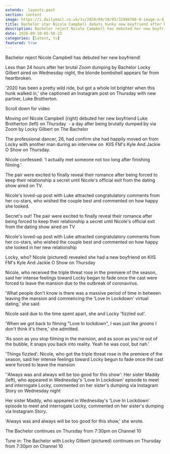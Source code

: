 ```yaml
---
extends: _layouts.post
section: content
image: https://i.dailymail.co.uk/1s/2020/09/10/05/32994766-0-image-a-4_1599713470587.jpg 
title: Bachelor star Nicole Campbell debuts hunky new boyfriend after being dumped by Locky Gilbert 
description: Bachelor reject Nicole Campbell has debuted her new boyfriend less than 24 hours after her brutal Zoom dumping by Bachelor Locky Gilbert aired on Wednesday night. 
date: 2020-09-10-05-58-23 
categories: [latest, tv] 
featured: true 
--- 
```

Bachelor reject Nicole Campbell has debuted her new boyfriend!

Less than 24 hours after her brutal Zoom dumping by Bachelor Locky Gilbert aired on Wednesday night, the blonde bombshell appears far from heartbroken.

'2020 has been a pretty wild ride, but got a whole lot brighter when this hunk walked in,' she captioned an Instagram post on Thursday with new partner, Luke Brotherton.

Scroll down for video    

Moving on! Nicole Campbell (right) debuted her new boyfriend Luke Brotherton (left) on Thursday  - a day after being brutally dumped by via Zoom by Locky Gilbert on The Bachelor

The professional dancer, 26, had confirm she had happily moved on from Locky with another man during an interview on  KIIS FM's Kyle And Jackie O Show on Thursday.

Nicole confessed: 'I actually met someone not too long after finishing filming.'

The pair were excited to finally reveal their romance after being forced to keep their relationship a secret until Nicole's official exit from the dating show aired on TV.

Nicole's loved-up post with Luke attracted congratulatory comments from her co-stars, who wished the couple best and commented on how happy she looked.  

Secret's out! The pair were excited to finally reveal their romance after being forced to keep their relationship a secret until Nicole's official exit from the dating show aired on TV









Nicole's loved-up post with Luke attracted congratulatory comments from her co-stars, who wished the couple best and commented on how happy she looked in her new relationship

Locky, who? Nicole (pictured) revealed she had a new boyfriend on KIIS FM's Kyle And Jackie O Show on Thursday

Nicole, who received the triple threat rose in the premiere of the season, said her intense feelings toward Locky began to fade once the cast were forced to leave the mansion due to the outbreak of coronavirus.  

'What people don't know is there was a massive period of time in between leaving the mansion and commencing the 'Love In Lockdown' virtual dating,' she said.

Nicole said due to the time spent apart, she and Locky 'fizzled out'.

'When we got back to filming "Love In lockdown", I was just like *groans* I don't think it's there,' she admitted. 

'As soon as you stop filming in the mansion, and as soon as you're out of the bubble, it snaps you back into reality. Yeah he was cool, but nah.'

'Things fizzled': Nicole, who got the triple threat rose in the premiere of the season, said her intense feelings toward Locky begun to fade once the cast were forced to leave the mansion

''Always was and always will be too good for this show': Her sister Maddy (left), who appeared in Wednesday's 'Love In Lockdown' episode to meet and interrogate Locky, commented on her sister's dumping via Instagram Story on Wednesday night

Her sister Maddy, who appeared in Wednesday's 'Love In Lockdown' episode to meet and interrogate Locky, commented on her sister's dumping via Instagram Story.

'Always was and always will be too good for this show,' she wrote.  

The Bachelor continues on Thursday from 7:30pm on Channel 10 

Tune in: The Bachelor with Locky Gilbert (pictured) continues on Thursday from 7:30pm on Channel 10

